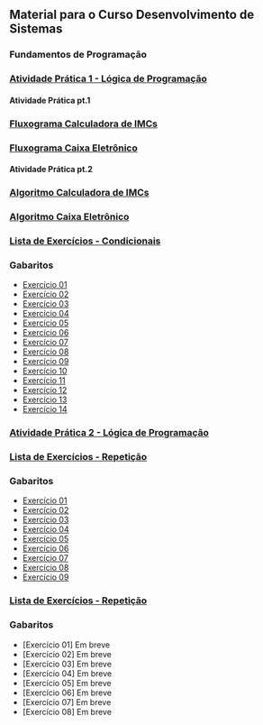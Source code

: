 
## Material para o Curso Desenvolvimento de Sistemas

### Fundamentos de Programação

### [Atividade Prática 1 - Lógica de Programação](https://github.com/gleisonbt/Material_Complementar_Des_Sistemas/blob/main/Trabalho_Pratico_Condicionais.pdf)

#### Atividade Prática pt.1

### [Fluxograma Calculadora de IMCs](https://github.com/gleisonbt/Material_Complementar_Des_Sistemas/blob/main/Calculadora_IMC.pdf)
### [Fluxograma Caixa Eletrônico](https://github.com/gleisonbt/Material_Complementar_Des_Sistemas/blob/main/Caixa_Eletronico.pdf)

#### Atividade Prática pt.2

### [Algoritmo Calculadora de IMCs](https://github.com/gleisonbt/Material_Desenv_Sistemas_Proz/blob/main/CALCULADORA_IMC.ALG)
### [Algoritmo Caixa Eletrônico](https://github.com/gleisonbt/Material_Desenv_Sistemas_Proz/blob/main/CAIXA_ELETRONICO.ALG)

### [Lista de Exercícios - Condicionais](https://github.com/gleisonbt/Material_Complementar_Des_Sistemas/blob/main/Lista_Exercicios_Condicional.pdf)
### Gabaritos
 - [Exercício 01](https://github.com/gleisonbt/Material_Desenv_Sistemas_Proz/blob/main/lista_condicional/QUESTAO%2001.ALG) 
 - [Exercício 02](https://github.com/gleisonbt/Material_Desenv_Sistemas_Proz/blob/main/lista_condicional/QUESTAO%2002.ALG)
 - [Exercício 03](https://github.com/gleisonbt/Material_Desenv_Sistemas_Proz/blob/main/lista_condicional/QUESTAO%2003.ALG)
 - [Exercício 04](https://github.com/gleisonbt/Material_Desenv_Sistemas_Proz/blob/main/lista_condicional/QUESTAO%2004.ALG)
 - [Exercício 05](https://github.com/gleisonbt/Material_Desenv_Sistemas_Proz/blob/main/lista_condicional/QUESTAO%2005.ALG)
 - [Exercício 06](https://github.com/gleisonbt/Material_Desenv_Sistemas_Proz/blob/main/lista_condicional/QUESTAO%2006.ALG)
 - [Exercício 07](https://github.com/gleisonbt/Material_Desenv_Sistemas_Proz/blob/main/lista_condicional/QUESTAO%2007.ALG)
 - [Exercício 08](https://github.com/gleisonbt/Material_Desenv_Sistemas_Proz/blob/main/lista_condicional/QUESTAO%2008.ALG)
 - [Exercício 09](https://github.com/gleisonbt/Material_Desenv_Sistemas_Proz/blob/main/lista_condicional/QUESTAO%2009.ALG)
 - [Exercício 10](https://github.com/gleisonbt/Material_Desenv_Sistemas_Proz/blob/main/lista_condicional/QUESTAO%2010.ALG)
 - [Exercício 11](https://github.com/gleisonbt/Material_Desenv_Sistemas_Proz/blob/main/lista_condicional/QUESTAO%2011.ALG)
 - [Exercício 12](https://github.com/gleisonbt/Material_Desenv_Sistemas_Proz/blob/main/lista_condicional/QUESTAO%2012.ALG)
 - [Exercício 13](https://github.com/gleisonbt/Material_Desenv_Sistemas_Proz/blob/main/lista_condicional/QUESTAO%2013.ALG)
 - [Exercício 14](https://github.com/gleisonbt/Material_Desenv_Sistemas_Proz/blob/main/lista_condicional/QUESTAO%2014.ALG)


### [Atividade Prática 2 - Lógica de Programação](https://github.com/gleisonbt/Material_Desenv_Sistemas_Proz/blob/main/Trabalho_Pratico_2.pdf)

### [Lista de Exercícios - Repetição](https://github.com/gleisonbt/Material_Complementar_Des_Sistemas/blob/main/Lista_Exercicios_Repetições.pdf)
### Gabaritos
 - [Exercício 01](https://github.com/gleisonbt/Material_Desenv_Sistemas_Proz/blob/main/lista_repeticao/QUESTAO%2001.ALG)
 - [Exercício 02](https://github.com/gleisonbt/Material_Desenv_Sistemas_Proz/blob/main/lista_repeticao/QUESTAO%2002.ALG)
 - [Exercício 03](https://github.com/gleisonbt/Material_Desenv_Sistemas_Proz/blob/main/lista_repeticao/QUESTAO%2003.ALG)
 - [Exercício 04](https://github.com/gleisonbt/Material_Desenv_Sistemas_Proz/blob/main/lista_repeticao/QUESTAO%2004.ALG)
 - [Exercício 05](https://github.com/gleisonbt/Material_Desenv_Sistemas_Proz/blob/main/lista_repeticao/QUESTAO%2005.ALG)
 - [Exercício 06](https://github.com/gleisonbt/Material_Desenv_Sistemas_Proz/blob/main/lista_repeticao/QUESTAO%2006.ALG)
 - [Exercício 07](https://github.com/gleisonbt/Material_Desenv_Sistemas_Proz/blob/main/lista_repeticao/QUESTAO%2007.ALG)
 - [Exercício 08](https://github.com/gleisonbt/Material_Desenv_Sistemas_Proz/blob/main/lista_repeticao/QUESTAO%2008.ALG)
 - [Exercício 09](https://github.com/gleisonbt/Material_Desenv_Sistemas_Proz/blob/main/lista_repeticao/QUESTAO%2009.ALG)

### [Lista de Exercícios - Repetição](https://github.com/gleisonbt/Material_Desenv_Sistemas_Proz/blob/main/Lista_Exercicios_Vetores.pdf)
### Gabaritos
 - [Exercício 01] Em breve
 - [Exercício 02] Em breve
 - [Exercício 03] Em breve
 - [Exercício 04] Em breve
 - [Exercício 05] Em breve
 - [Exercício 06] Em breve
 - [Exercício 07] Em breve
 - [Exercício 08] Em breve
